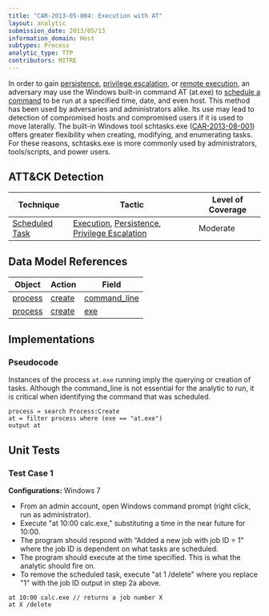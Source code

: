 ```yaml
---
title: "CAR-2013-05-004: Execution with AT"
layout: analytic
submission_date: 2013/05/13
information_domain: Host
subtypes: Process
analytic_type: TTP
contributors: MITRE
---
```


In order to gain [persistence](https://attack.mitre.org/tactics/TA0003/), [privilege escalation](https://attack.mitre.org/tactics/TA0004/), or [remote execution](https://attack.mitre.org/tactics/TA0002/), an adversary may use the Windows built-in command AT (at.exe) to [schedule a command](https://attack.mitre.org/techniques/T1053/) to be run at a specified time, date, and even host. This method has been used by adversaries and administrators alike. Its use may lead to detection of compromised hosts and compromised users if it is used to move laterally.
The built-in Windows tool schtasks.exe ([CAR-2013-08-001](CAR-2013-08-001)) offers greater flexibility when creating, modifying, and enumerating tasks. For these reasons, schtasks.exe is more commonly used by administrators, tools/scripts, and power users.

## ATT&CK Detection

|Technique |Tactic |Level of Coverage |
|---|---|---|
|[Scheduled Task](https://attack.mitre.org/techniques/T1053/)|[Execution](https://attack.mitre.org/tactics/TA0002/), [Persistence](https://attack.mitre.org/tactics/TA0003/), [Privilege Escalation](https://attack.mitre.org/tactics/TA0004/)|Moderate|

## Data Model References

|Object|Action|Field|
|---|---|---|
|[process](/data_model/process) | [create](/data_model/process#create) | [command_line](/data_model/process#command_line) |
|[process](/data_model/process) | [create](/data_model/process#create) | [exe](/data_model/process#exe) |


## Implementations

### Pseudocode

Instances of the process `at.exe` running imply the querying or creation of tasks. Although the command_line is not essential for the analytic to run, it is critical when identifying the command that was scheduled.

```
process = search Process:Create
at = filter process where (exe == "at.exe")
output at
```


## Unit Tests

### Test Case 1

**Configurations:** Windows 7

-   From an admin account, open Windows command prompt (right click, run as administrator).
-   Execute "at 10:00 calc.exe," substituting a time in the near future for 10:00.
-   The program should respond with “Added a new job with job ID = 1” where the job ID is dependent on what tasks are scheduled.
-   The program should execute at the time specified. This is what the analytic should fire on.
-   To remove the scheduled task, execute "at 1 /delete" where you replace "1" with the job ID output in step 2a above.

```
at 10:00 calc.exe // returns a job number X
at X /delete
```
